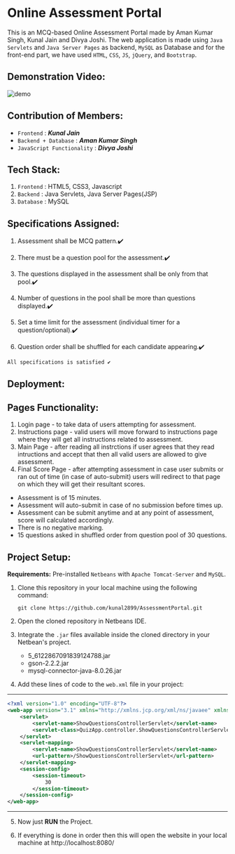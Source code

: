 # Online Assessment Portal

This is an MCQ-based Online Assessment Portal made by Aman Kumar Singh, Kunal Jain and Divya Joshi. The web application is made using `Java Servlets` and `Java Server Pages` as backend, `MySQL` as Database and for the front-end part, we have used `HTML`, `CSS`, `JS`, `jQuery`, and `Bootstrap`.

## Demonstration Video:

![demo](https://drive.google.com/file/d/17tPRmIjJ6rcfwdLWwMxbB316tgYu6Ont/view?usp=sharing)

## Contribution of Members:

* `Frontend` : ***Kunal Jain***
* `Backend + Database` : ***Aman Kumar Singh***
* `JavaScript Functionality` : ***Divya Joshi***

## Tech Stack:

1. `Frontend` : HTML5, CSS3, Javascript
2. `Backend` : Java Servlets, Java Server Pages(JSP)
3. `Database` : MySQL


## Specifications Assigned:

1. Assessment shall be MCQ pattern.✔️

2. There must be a question pool for the assessment.✔️

3. The questions displayed in the assessment shall be only from that pool.✔️

4. Number of questions in the pool shall be more than questions displayed.✔️

5. Set a time limit for the assessment (individual timer for a question/optional).✔️

6. Question order shall be shuffled for each candidate appearing.✔️

```
All specifications is satisfied ✔️
```

## Deployment:

## Pages Functionality:
   1. Login page - to take data of users attempting for assessment.
   3. Instructions page - valid users will move forward to instructions page where they will get all instructions related to assessment.
   4. Main Page - after reading all instrctions if user agrees that they read intructions and accept that then all valid users are allowed to give assessment.
   5. Final Score Page - after attempting assessment in case user submits or ran out of time (in case of auto-submit) users will redirect to that page on which they will get their resultant scores.
   
- Assessment is of 15 minutes.
- Assessment will auto-submit in case of no submission before times up.
- Assessment can be submit anytime and at any point of assessment, score will calculated accordingly.
- There is no negative marking.
- 15 questions asked in shuffled order from question pool of 30 questions.

## Project Setup: 

**Requirements:** Pre-installed `Netbeans` with `Apache Tomcat-Server` and `MySQL`.

1. Clone this repository in your local machine using the following command:

    ```git
    git clone https://github.com/kunal2899/AssessmentPortal.git
    ```

2. Open the cloned repository in Netbeans IDE.

3. Integrate the `.jar` files available inside the cloned directory in your Netbean's project.
    - 5_6122867091839124788.jar
    - gson-2.2.2.jar
    - mysql-connector-java-8.0.26.jar

4. Add these lines of code to the `web.xml` file in your project:
-----
``` xml
<?xml version="1.0" encoding="UTF-8"?>
<web-app version="3.1" xmlns="http://xmlns.jcp.org/xml/ns/javaee" xmlns:xsi="http://www.w3.org/2001/XMLSchema-instance" xsi:schemaLocation="http://xmlns.jcp.org/xml/ns/javaee http://xmlns.jcp.org/xml/ns/javaee/web-app_3_1.xsd">
    <servlet>
        <servlet-name>ShowQuestionsControllerServlet</servlet-name>
        <servlet-class>QuizApp.controller.ShowQuestionsControllerServlet</servlet-class>
    </servlet>
    <servlet-mapping>
        <servlet-name>ShowQuestionsControllerServlet</servlet-name>
        <url-pattern>/ShowQuestionsControllerServlet</url-pattern>
    </servlet-mapping>
    <session-config>
        <session-timeout>
            30
        </session-timeout>
    </session-config>
</web-app>
```
-----

5. Now just **RUN** the Project.

6. If everything is done in order then this will open the website in your local machine at http://localhost:8080/ 
